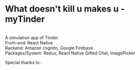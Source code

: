 # What doesn't kill u makes u - myTinder
<br>A simulation app of Tinder
<br>Front-end: React Native
<br>Backend: Amazon cognito, Google Firebase
<br>Packages/System: Redux, React Native Gifted Chat, ImagePicker



























Special thanks to : 
